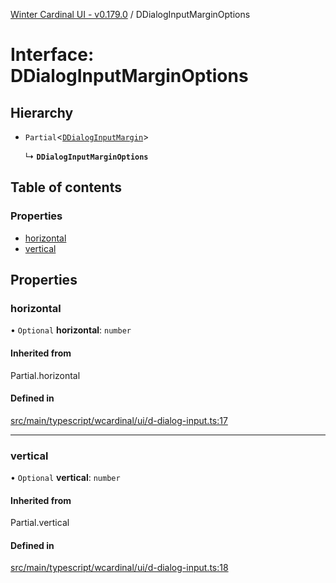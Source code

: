 [Winter Cardinal UI - v0.179.0](../index.md) / DDialogInputMarginOptions

# Interface: DDialogInputMarginOptions

## Hierarchy

- `Partial`<[`DDialogInputMargin`](DDialogInputMargin.md)\>

  ↳ **`DDialogInputMarginOptions`**

## Table of contents

### Properties

- [horizontal](DDialogInputMarginOptions.md#horizontal)
- [vertical](DDialogInputMarginOptions.md#vertical)

## Properties

### horizontal

• `Optional` **horizontal**: `number`

#### Inherited from

Partial.horizontal

#### Defined in

[src/main/typescript/wcardinal/ui/d-dialog-input.ts:17](https://github.com/winter-cardinal/winter-cardinal-ui/blob/v0.179.0/src/main/typescript/wcardinal/ui/d-dialog-input.ts#L17)

___

### vertical

• `Optional` **vertical**: `number`

#### Inherited from

Partial.vertical

#### Defined in

[src/main/typescript/wcardinal/ui/d-dialog-input.ts:18](https://github.com/winter-cardinal/winter-cardinal-ui/blob/v0.179.0/src/main/typescript/wcardinal/ui/d-dialog-input.ts#L18)
